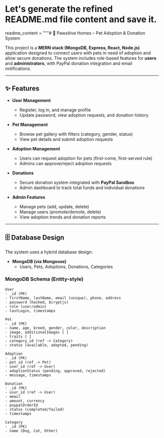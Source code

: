 # Let's generate the refined README.md file content and save it.

readme_content = """# 🐾 Pawsitive Homes – Pet Adoption & Donation System

This project is a **MERN stack (MongoDB, Express, React, Node.js)** application designed to connect users with pets in need of adoption and allow secure donations. The system includes role-based features for **users** and **administrators**, with PayPal donation integration and email notifications.

---

## ✨ Features

- **User Management**

  - Register, log in, and manage profile
  - Update password, view adoption requests, and donation history

- **Pet Management**

  - Browse pet gallery with filters (category, gender, status)
  - View pet details and submit adoption requests

- **Adoption Management**

  - Users can request adoption for pets (first-come, first-served rule)
  - Admins can approve/reject adoption requests

- **Donations**

  - Secure donation system integrated with **PayPal Sandbox**
  - Admin dashboard to track total funds and individual donations

- **Admin Features**
  - Manage pets (add, update, delete)
  - Manage users (promote/demote, delete)
  - View adoption trends and donation reports

---

## 🗄️ Database Design

The system uses a hybrid database design:

- **MongoDB (via Mongoose)**
  - Users, Pets, Adoptions, Donations, Categories

### MongoDB Schema (Entity-style)

```text
User
- _id (PK)
- firstName, lastName, email (unique), phone, address
- password (hashed, bcryptjs)
- role (user/admin)
- lastLogin, timestamps

Pet
- _id (PK)
- name, age, breed, gender, color, description
- image, additionalImages [ ]
- traits [ ]
- category_id (ref -> Category)
- status (available, adopted, pending)

Adoption
- _id (PK)
- pet_id (ref -> Pet)
- user_id (ref -> User)
- adoptionStatus (pending, approved, rejected)
- message, timestamps

Donation
- _id (PK)
- user_id (ref -> User)
- email
- amount, currency
- paypalOrderId
- status (completed/failed)
- timestamps

Category
- _id (PK)
- name (Dog, Cat, Other)
```
